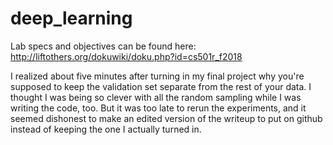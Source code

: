 # deep_learning

Lab specs and objectives can be found here: http://liftothers.org/dokuwiki/doku.php?id=cs501r_f2018 

I realized about five minutes after turning in my final project why you're supposed to keep the validation set separate from the rest of your data. I thought I was being so clever with all the random sampling while I was writing the code, too. But it was too late to rerun the experiments, and it seemed dishonest to make an edited version of the writeup to put on github instead of keeping the one I actually turned in.
